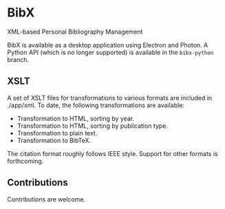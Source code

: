# BibX
XML-based Personal Bibliography Management

BibX is available as a desktop application using Electron and Photon. A Python API (which is no longer supported) is available in the `bibx-python` branch.

## XSLT
A set of XSLT files for transformations to various formats are included in ./app/xml. To date, the following transformations are available:

- Transformation to HTML, sorting by year.
- Transformation to HTML, sorting by publication type.
- Transformation to plain text.
- Transformation to BibTeX.

The citation format roughly follows IEEE style. Support for other formats is forthcoming.

## Contributions
Contributions are welcome.
